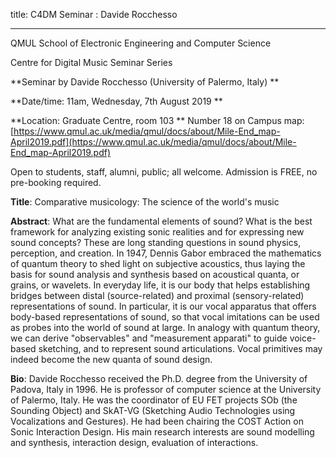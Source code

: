 title: C4DM Seminar : Davide Rocchesso

-----------------

QMUL School of Electronic Engineering and Computer Science

Centre for Digital Music Seminar Series

**Seminar by Davide Rocchesso (University of Palermo, Italy) **

**Date/time: 11am, Wednesday, 7th August 2019 **

**Location: Graduate Centre, room 103 **
Number 18 on Campus map: [https://www.qmul.ac.uk/media/qmul/docs/about/Mile-End_map-April2019.pdf](https://www.qmul.ac.uk/media/qmul/docs/about/Mile-End_map-April2019.pdf)

Open to students, staff, alumni, public; all welcome.
Admission is FREE, no pre-booking required.

<b>Title</b>: Comparative musicology: The science of the world's music

<b>Abstract</b>:
What are the fundamental elements of sound? What is the best framework for analyzing existing sonic realities and for expressing new sound concepts? These are long standing questions in sound physics, perception, and creation.  In 1947, Dennis Gabor embraced the mathematics of quantum theory to shed light on subjective acoustics, thus laying the basis for sound analysis and synthesis based on acoustical quanta, or grains, or wavelets. In everyday life, it is our body that helps establishing bridges between distal (source-related) and proximal (sensory-related) representations of sound. In particular, it is our vocal apparatus that offers body-based representations of sound, so that vocal imitations can be used as probes into the world of sound at large. In analogy with quantum theory, we can derive "observables" and "measurement apparati" to guide voice-based sketching, and to represent sound articulations. Vocal primitives may indeed become the new quanta of sound design.

<b>Bio</b>:
Davide Rocchesso received the Ph.D. degree from the University of Padova, Italy in 1996. He is professor of computer science at the University of Palermo, Italy. He was the coordinator of EU FET projects SOb (the Sounding Object) and SkAT-VG (Sketching Audio Technologies using Vocalizations and Gestures). He had been chairing the COST Action on Sonic Interaction Design. His main research interests are sound modelling and synthesis, interaction design, evaluation of interactions.

